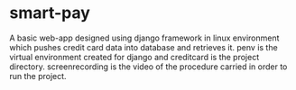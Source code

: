 # smart-pay
A basic web-app designed using django framework in linux environment which pushes credit card data into database and retrieves it.
penv is the virtual environment created for django and creditcard is the project directory.
screenrecording is the video of the procedure carried in order to run the project.
